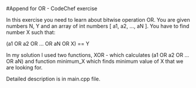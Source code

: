 #Append for OR - CodeChef exercise

In this exercise you need to learn about bitwise operation OR. You are given numbers N, Y and an array of int numbers [ a1, a2, ..., aN ]. You have to find number X
such that:

(a1 OR a2 OR ... OR aN OR X) == Y

In my solution I used two functions, XOR - which calculates (a1 OR a2 OR ... OR aN) and function minimum_X which finds minimum value of X that we are looking for.

Detailed description is in main.cpp file.
